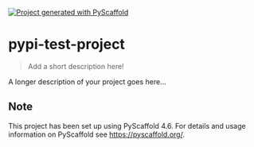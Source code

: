 <!-- These are examples of badges you might want to add to your README:
     please update the URLs accordingly

[![Built Status](https://api.cirrus-ci.com/github/<USER>/pypi-test-project.svg?branch=main)](https://cirrus-ci.com/github/<USER>/pypi-test-project)
[![ReadTheDocs](https://readthedocs.org/projects/pypi-test-project/badge/?version=latest)](https://pypi-test-project.readthedocs.io/en/stable/)
[![Coveralls](https://img.shields.io/coveralls/github/<USER>/pypi-test-project/main.svg)](https://coveralls.io/r/<USER>/pypi-test-project)
[![PyPI-Server](https://img.shields.io/pypi/v/pypi-test-project.svg)](https://pypi.org/project/pypi-test-project/)
[![Conda-Forge](https://img.shields.io/conda/vn/conda-forge/pypi-test-project.svg)](https://anaconda.org/conda-forge/pypi-test-project)
[![Monthly Downloads](https://pepy.tech/badge/pypi-test-project/month)](https://pepy.tech/project/pypi-test-project)
[![Twitter](https://img.shields.io/twitter/url/http/shields.io.svg?style=social&label=Twitter)](https://twitter.com/pypi-test-project)
-->

[![Project generated with PyScaffold](https://img.shields.io/badge/-PyScaffold-005CA0?logo=pyscaffold)](https://pyscaffold.org/)

# pypi-test-project

> Add a short description here!

A longer description of your project goes here...


<!-- pyscaffold-notes -->

## Note

This project has been set up using PyScaffold 4.6. For details and usage
information on PyScaffold see https://pyscaffold.org/.
